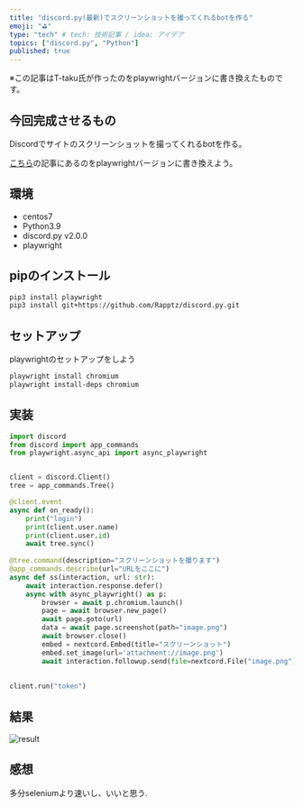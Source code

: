 ```yaml
---
title: "discord.py(最新)でスクリーンショットを撮ってくれるbotを作る"
emoji: "⛳"
type: "tech" # tech: 技術記事 / idea: アイデア
topics: ["discord.py", "Python"]
published: true
---
```


※この記事はT-taku氏が作ったのをplaywrightバージョンに書き換えたものです。

## 今回完成させるもの

Discordでサイトのスクリーンショットを撮ってくれるbotを作る。

[こちら](https://zenn.dev/t_taku0427/articles/55ba3f84f6f89a)の記事にあるのをplaywrightバージョンに書き換えよう。

## 環境

- centos7
- Python3.9
- discord.py v2.0.0
- playwright

## pipのインストール

```bash
pip3 install playwright
pip3 install git+https://github.com/Rapptz/discord.py.git
```

## セットアップ

playwrightのセットアップをしよう

```bash
playwright install chromium
playwright install-deps chromium
```

## 実装

```python
import discord
from discord import app_commands
from playwright.async_api import async_playwright


client = discord.Client()
tree = app_commands.Tree()

@client.event
async def on_ready():
    print("login")
    print(client.user.name)
    print(client.user.id)
    await tree.sync()
    
@tree.command(description="スクリーンショットを撮ります")
@app_commands.describe(url="URLをここに")
async def ss(interaction, url: str):
    await interaction.response.defer()
    async with async_playwright() as p:
        browser = await p.chromium.launch()
        page = await browser.new_page()
        await page.goto(url)
        data = await page.screenshot(path="image.png")
        await browser.close()
        embed = nextcord.Embed(title="スクリーンショット")
        embed.set_image(url='attachment://image.png')
        await interaction.followup.send(file=nextcord.File("image.png"), embed=embed)
        
        
client.run("token")
```

## 結果

![result](https://media.discordapp.net/attachments/821605889492123690/947808985942204516/unknown_1.png?width=235&height=170)

## 感想

多分seleniumより速いし、いいと思う.
